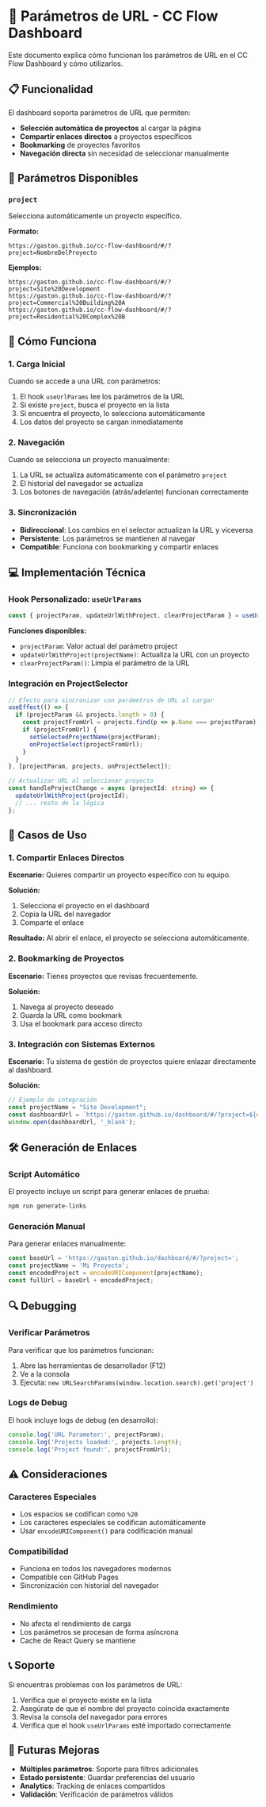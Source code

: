 # 🔗 Parámetros de URL - CC Flow Dashboard

Este documento explica cómo funcionan los parámetros de URL en el CC Flow Dashboard y cómo utilizarlos.

## 📋 Funcionalidad

El dashboard soporta parámetros de URL que permiten:
- **Selección automática de proyectos** al cargar la página
- **Compartir enlaces directos** a proyectos específicos
- **Bookmarking** de proyectos favoritos
- **Navegación directa** sin necesidad de seleccionar manualmente

## 🎯 Parámetros Disponibles

### `project`
Selecciona automáticamente un proyecto específico.

**Formato:**
```
https://gaston.github.io/cc-flow-dashboard/#/?project=NombreDelProyecto
```

**Ejemplos:**
```
https://gaston.github.io/cc-flow-dashboard/#/?project=Site%20Development
https://gaston.github.io/cc-flow-dashboard/#/?project=Commercial%20Building%20A
https://gaston.github.io/cc-flow-dashboard/#/?project=Residential%20Complex%20B
```

## 🔧 Cómo Funciona

### 1. Carga Inicial
Cuando se accede a una URL con parámetros:
1. El hook `useUrlParams` lee los parámetros de la URL
2. Si existe `project`, busca el proyecto en la lista
3. Si encuentra el proyecto, lo selecciona automáticamente
4. Los datos del proyecto se cargan inmediatamente

### 2. Navegación
Cuando se selecciona un proyecto manualmente:
1. La URL se actualiza automáticamente con el parámetro `project`
2. El historial del navegador se actualiza
3. Los botones de navegación (atrás/adelante) funcionan correctamente

### 3. Sincronización
- **Bidireccional**: Los cambios en el selector actualizan la URL y viceversa
- **Persistente**: Los parámetros se mantienen al navegar
- **Compatible**: Funciona con bookmarking y compartir enlaces

## 💻 Implementación Técnica

### Hook Personalizado: `useUrlParams`

```typescript
const { projectParam, updateUrlWithProject, clearProjectParam } = useUrlParams();
```

**Funciones disponibles:**
- `projectParam`: Valor actual del parámetro project
- `updateUrlWithProject(projectName)`: Actualiza la URL con un proyecto
- `clearProjectParam()`: Limpia el parámetro de la URL

### Integración en ProjectSelector

```typescript
// Efecto para sincronizar con parámetros de URL al cargar
useEffect(() => {
  if (projectParam && projects.length > 0) {
    const projectFromUrl = projects.find(p => p.Name === projectParam);
    if (projectFromUrl) {
      setSelectedProjectName(projectParam);
      onProjectSelect(projectFromUrl);
    }
  }
}, [projectParam, projects, onProjectSelect]);

// Actualizar URL al seleccionar proyecto
const handleProjectChange = async (projectId: string) => {
  updateUrlWithProject(projectId);
  // ... resto de la lógica
};
```

## 🚀 Casos de Uso

### 1. Compartir Enlaces Directos
**Escenario:** Quieres compartir un proyecto específico con tu equipo.

**Solución:**
1. Selecciona el proyecto en el dashboard
2. Copia la URL del navegador
3. Comparte el enlace

**Resultado:** Al abrir el enlace, el proyecto se selecciona automáticamente.

### 2. Bookmarking de Proyectos
**Escenario:** Tienes proyectos que revisas frecuentemente.

**Solución:**
1. Navega al proyecto deseado
2. Guarda la URL como bookmark
3. Usa el bookmark para acceso directo

### 3. Integración con Sistemas Externos
**Escenario:** Tu sistema de gestión de proyectos quiere enlazar directamente al dashboard.

**Solución:**
```javascript
// Ejemplo de integración
const projectName = "Site Development";
const dashboardUrl = `https://gaston.github.io/dashboard/#/?project=${encodeURIComponent(projectName)}`;
window.open(dashboardUrl, '_blank');
```

## 🛠️ Generación de Enlaces

### Script Automático
El proyecto incluye un script para generar enlaces de prueba:

```bash
npm run generate-links
```

### Generación Manual
Para generar enlaces manualmente:

```javascript
const baseUrl = 'https://gaston.github.io/dashboard/#/?project=';
const projectName = 'Mi Proyecto';
const encodedProject = encodeURIComponent(projectName);
const fullUrl = baseUrl + encodedProject;
```

## 🔍 Debugging

### Verificar Parámetros
Para verificar que los parámetros funcionan:

1. Abre las herramientas de desarrollador (F12)
2. Ve a la consola
3. Ejecuta: `new URLSearchParams(window.location.search).get('project')`

### Logs de Debug
El hook incluye logs de debug (en desarrollo):

```typescript
console.log('URL Parameter:', projectParam);
console.log('Projects loaded:', projects.length);
console.log('Project found:', projectFromUrl);
```

## ⚠️ Consideraciones

### Caracteres Especiales
- Los espacios se codifican como `%20`
- Los caracteres especiales se codifican automáticamente
- Usar `encodeURIComponent()` para codificación manual

### Compatibilidad
- Funciona en todos los navegadores modernos
- Compatible con GitHub Pages
- Sincronización con historial del navegador

### Rendimiento
- No afecta el rendimiento de carga
- Los parámetros se procesan de forma asíncrona
- Cache de React Query se mantiene

## 📞 Soporte

Si encuentras problemas con los parámetros de URL:

1. Verifica que el proyecto existe en la lista
2. Asegúrate de que el nombre del proyecto coincida exactamente
3. Revisa la consola del navegador para errores
4. Verifica que el hook `useUrlParams` esté importado correctamente

## 🔄 Futuras Mejoras

- **Múltiples parámetros**: Soporte para filtros adicionales
- **Estado persistente**: Guardar preferencias del usuario
- **Analytics**: Tracking de enlaces compartidos
- **Validación**: Verificación de parámetros válidos 